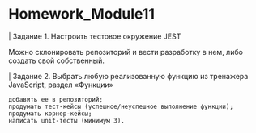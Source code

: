 # Homework_Module11
| Задание 1. Настроить тестовое окружение JEST

Можно склонировать репозиторий и вести разработку в нем, либо создать свой собственный.

| Задание 2. Выбрать любую реализованную функцию из тренажера JavaScript, раздел «Функции»

    добавить ее в репозиторий;
    продумать тест-кейсы (успешное/неуспешное выполнение функции);
    продумать корнер-кейсы; 
    написать unit-тесты (минимум 3).
